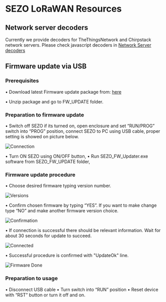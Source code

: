 
# SEZO LoRaWAN Resources

## Network server decoders
Currently we provide decoders for TheThingsNetwork and Chirpstack network servers. Please check javascript decoders in [Network Server decoders](https://github.com/SEZOPL/SEZO-LoRaWAN-Resources/tree/main/Network%20server%20decoders)
## Firmware update via USB
###	Prerequisites
•	Download latest Firmware update package from: [here](https://github.com/SEZOPL/SEZO-LoRaWAN-Resources/archive/main.zip)

•	Unzip package and go to FW_UPDATE folder.

###	Preparation to firmware update
•	Switch off SEZO if its turned on, open enclosure and set “RUN/PROG” switch into “PROG” position, connect SEZO to PC using USB cable, proper setting is showed on picture below.

![Connection](https://github.com/SEZOPL/SEZO-LoRaWAN-Resources/blob/main/FW_UPDATE/Data_Base/connection.jpg)
 
•	Turn ON SEZO using ON/OFF button,
•	Run SEZO_FW_Updater.exe software from SEZO_FW_UPDATE folder,

### Firmware update procedure
 
•	Choose desired firmware typing version number.

![Versions](https://github.com/SEZOPL/SEZO-LoRaWAN-Resources/blob/main/FW_UPDATE/Data_Base/ver.png) 

•	Confirm chosen firmware by typing “YES”. If you want to make change type “NO” and make another firmware version choice. 

![Confirmation](https://github.com/SEZOPL/SEZO-LoRaWAN-Resources/blob/main/FW_UPDATE/Data_Base/yes.png) 

•	If connection is successful there should be relevant information. Wait for about 30 seconds for update to succeed.

![Connected](https://github.com/SEZOPL/SEZO-LoRaWAN-Resources/blob/main/FW_UPDATE/Data_Base/connect.png)

 • Successful procedure is confirmed with "UpdateOk" line.
 
 ![Firmware Done](https://github.com/SEZOPL/SEZO-LoRaWAN-Resources/blob/main/FW_UPDATE/Data_Base/done.png)

### Preparation to usage
•	Disconnect USB cable
•	Turn switch into “RUN” position
•	Reset device with “RST” button or turn it off and on.

